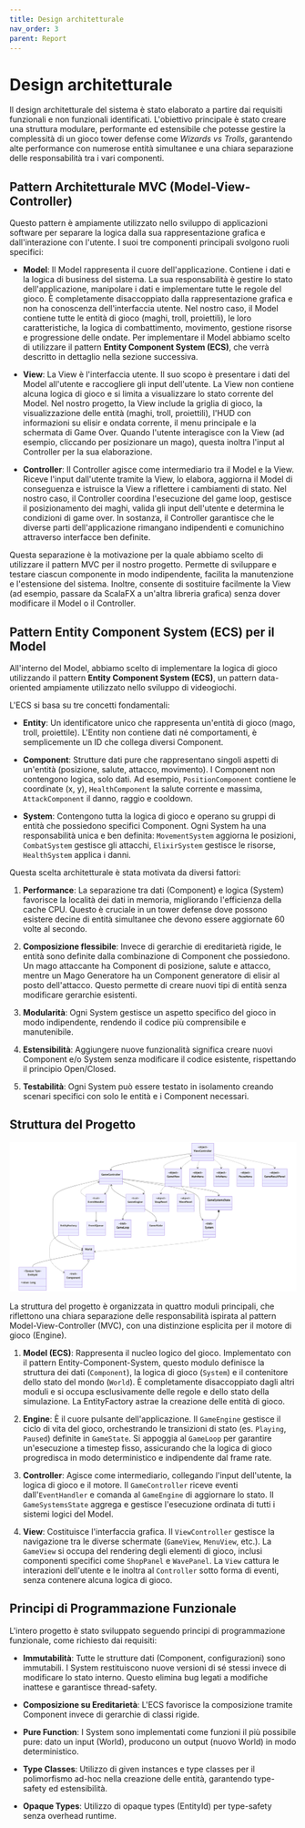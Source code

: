 ```yaml
---
title: Design architetturale
nav_order: 3
parent: Report
---
```


# Design architetturale

Il design architetturale del sistema è stato elaborato a partire dai requisiti funzionali e non funzionali identificati. L'obiettivo principale è stato creare una struttura modulare, performante ed estensibile che potesse gestire la complessità di un gioco tower defense come _Wizards vs Trolls_, garantendo alte performance con numerose entità simultanee e una chiara separazione delle responsabilità tra i vari componenti.

## Pattern Architetturale MVC (Model-View-Controller)

Questo pattern è ampiamente utilizzato nello sviluppo di applicazioni software per separare la logica dalla sua rappresentazione grafica e dall'interazione con l'utente. I suoi tre componenti principali svolgono ruoli specifici:

* **Model**: Il Model rappresenta il cuore dell'applicazione. Contiene i dati e la logica di business del sistema. La sua responsabilità è gestire lo stato dell'applicazione, manipolare i dati e implementare tutte le regole del gioco. È completamente disaccoppiato dalla rappresentazione grafica e non ha conoscenza dell'interfaccia utente. Nel nostro caso, il Model contiene tutte le entità di gioco (maghi, troll, proiettili), le loro caratteristiche, la logica di combattimento, movimento, gestione risorse e progressione delle ondate. Per implementare il Model abbiamo scelto di utilizzare il pattern **Entity Component System (ECS)**, che verrà descritto in dettaglio nella sezione successiva.

* **View**: La View è l'interfaccia utente. Il suo scopo è presentare i dati del Model all'utente e raccogliere gli input dell'utente. La View non contiene alcuna logica di gioco e si limita a visualizzare lo stato corrente del Model. Nel nostro progetto, la View include la griglia di gioco, la visualizzazione delle entità (maghi, troll, proiettili), l'HUD con informazioni su elisir e ondata corrente, il menu principale e la schermata di Game Over. Quando l'utente interagisce con la View (ad esempio, cliccando per posizionare un mago), questa inoltra l'input al Controller per la sua elaborazione.

* **Controller**: Il Controller agisce come intermediario tra il Model e la View. Riceve l'input dall'utente tramite la View, lo elabora, aggiorna il Model di conseguenza e istruisce la View a riflettere i cambiamenti di stato. Nel nostro caso, il Controller coordina l'esecuzione del game loop, gestisce il posizionamento dei maghi, valida gli input dell'utente e determina le condizioni di game over. In sostanza, il Controller garantisce che le diverse parti dell'applicazione rimangano indipendenti e comunichino attraverso interfacce ben definite.

Questa separazione è la motivazione per la quale abbiamo scelto di utilizzare il pattern MVC per il nostro progetto. Permette di sviluppare e testare ciascun componente in modo indipendente, facilita la manutenzione e l'estensione del sistema. Inoltre, consente di sostituire facilmente la View (ad esempio, passare da ScalaFX a un'altra libreria grafica) senza dover modificare il Model o il Controller.

## Pattern Entity Component System (ECS) per il Model

All'interno del Model, abbiamo scelto di implementare la logica di gioco utilizzando il pattern **Entity Component System (ECS)**, un pattern data-oriented ampiamente utilizzato nello sviluppo di videogiochi.

L'ECS si basa su tre concetti fondamentali:

* **Entity**: Un identificatore unico che rappresenta un'entità di gioco (mago, troll, proiettile). L'Entity non contiene dati né comportamenti, è semplicemente un ID che collega diversi Component.

* **Component**: Strutture dati pure che rappresentano singoli aspetti di un'entità (posizione, salute, attacco, movimento). I Component non contengono logica, solo dati. Ad esempio, `PositionComponent` contiene le coordinate (x, y), `HealthComponent` la salute corrente e massima, `AttackComponent` il danno, raggio e cooldown.

* **System**: Contengono tutta la logica di gioco e operano su gruppi di entità che possiedono specifici Component. Ogni System ha una responsabilità unica e ben definita: `MovementSystem` aggiorna le posizioni, `CombatSystem` gestisce gli attacchi, `ElixirSystem` gestisce le risorse, `HealthSystem` applica i danni.

Questa scelta architetturale è stata motivata da diversi fattori:

1. **Performance**: La separazione tra dati (Component) e logica (System) favorisce la località dei dati in memoria, migliorando l'efficienza della cache CPU. Questo è cruciale in un tower defense dove possono esistere decine di entità simultanee che devono essere aggiornate 60 volte al secondo.

2. **Composizione flessibile**: Invece di gerarchie di ereditarietà rigide, le entità sono definite dalla combinazione di Component che possiedono. Un mago attaccante ha Component di posizione, salute e attacco, mentre un Mago Generatore ha un Component generatore di elisir al posto dell'attacco. Questo permette di creare nuovi tipi di entità senza modificare gerarchie esistenti.

3. **Modularità**: Ogni System gestisce un aspetto specifico del gioco in modo indipendente, rendendo il codice più comprensibile e manutenibile.

4. **Estensibilità**: Aggiungere nuove funzionalità significa creare nuovi Component e/o System senza modificare il codice esistente, rispettando il principio Open/Closed.

5. **Testabilità**: Ogni System può essere testato in isolamento creando scenari specifici con solo le entità e i Component necessari.

## Struttura del Progetto

![Architettura del Progetto](../assets/img/architecture.png)

La struttura del progetto è organizzata in quattro moduli principali, che riflettono una chiara separazione delle 
responsabilità ispirata al pattern Model-View-Controller (MVC), con una distinzione esplicita per il motore di 
gioco (Engine).

1. **Model (ECS)**: Rappresenta il nucleo logico del gioco. Implementato con il pattern Entity-Component-System, questo 
modulo definisce la struttura dei dati (`Component`), la logica di gioco (`System`) e il contenitore dello 
stato del mondo (`World`). È completamente disaccoppiato dagli altri moduli e si occupa esclusivamente 
delle regole e dello stato della simulazione. La EntityFactory astrae la creazione delle entità di gioco.

2. **Engine**: È il cuore pulsante dell'applicazione. Il `GameEngine` gestisce il ciclo di vita del gioco, 
orchestrando le transizioni di stato (es. `Playing`, `Paused`) definite in `GameState`. Si appoggia al `GameLoop` per 
garantire un'esecuzione a timestep fisso, assicurando che la logica di gioco progredisca in modo deterministico e 
indipendente dal frame rate.

3. **Controller**: Agisce come intermediario, collegando l'input dell'utente, la logica di gioco e il motore. 
Il `GameController` riceve eventi dall'`EventHandler` e comanda al `GameEngine` di aggiornare lo stato. 
Il `GameSystemsState` aggrega e gestisce l'esecuzione ordinata di tutti i sistemi logici del Model.

4. **View**: Costituisce l'interfaccia grafica. Il `ViewController` gestisce la navigazione tra le diverse 
schermate (`GameView`, `MenuView`, etc.). La `GameView` si occupa del rendering degli elementi di gioco, 
inclusi componenti specifici come `ShopPanel` e `WavePanel`. La `View` cattura le interazioni dell'utente e 
le inoltra al `Controller` sotto forma di eventi, senza contenere alcuna logica di gioco.

## Principi di Programmazione Funzionale

L'intero progetto è stato sviluppato seguendo principi di programmazione funzionale, come richiesto dai requisiti:

* **Immutabilità**: Tutte le strutture dati (Component, configurazioni) sono immutabili. I System restituiscono nuove versioni di sé stessi invece di modificare lo stato interno. Questo elimina bug legati a modifiche inattese e garantisce thread-safety.

* **Composizione su Ereditarietà**: L'ECS favorisce la composizione tramite Component invece di gerarchie di classi rigide.

* **Pure Function**: I System sono implementati come funzioni il più possibile pure: dato un input (World), producono un output (nuovo World) in modo deterministico.

* **Type Classes**: Utilizzo di given instances e type classes per il polimorfismo ad-hoc nella creazione delle entità, garantendo type-safety ed estensibilità.

* **Opaque Types**: Utilizzo di opaque types (EntityId) per type-safety senza overhead runtime.